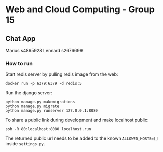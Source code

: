 # Web and Cloud Computing - Group 15
## Chat App

Marius s4865928
Lennard s2676699

### How to run
Start redis server by pulling redis image from the web:
```shell
docker run -p 6379:6379 -d redis:5
```

Run the django server:
```shell
python manage.py makemigrations
python manage.py migrate
python manage.py runserver 127.0.0.1:8080
```

To share a public link during development and make localhost public:
```shell
ssh -R 80:localhost:8080 localhost.run
```

The returned public url needs to be added to the known ```ALLOWED_HOSTS=[]``` inside ```settings.py```.